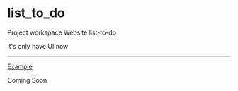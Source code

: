 # list_to_do
Project workspace Website list-to-do 
<p>it's only have UI now </p>
<hr />
<a href="https://darkzyber.github.io/Lo-to-dist/">Example</a>
<p>Coming Soon</p>
